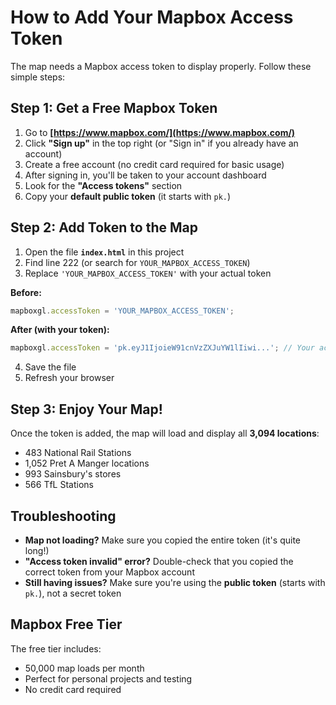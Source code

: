 # How to Add Your Mapbox Access Token

The map needs a Mapbox access token to display properly. Follow these simple steps:

## Step 1: Get a Free Mapbox Token

1. Go to **[https://www.mapbox.com/](https://www.mapbox.com/)**
2. Click **"Sign up"** in the top right (or "Sign in" if you already have an account)
3. Create a free account (no credit card required for basic usage)
4. After signing in, you'll be taken to your account dashboard
5. Look for the **"Access tokens"** section
6. Copy your **default public token** (it starts with `pk.`)

## Step 2: Add Token to the Map

1. Open the file **`index.html`** in this project
2. Find line 222 (or search for `YOUR_MAPBOX_ACCESS_TOKEN`)
3. Replace `'YOUR_MAPBOX_ACCESS_TOKEN'` with your actual token

**Before:**
```javascript
mapboxgl.accessToken = 'YOUR_MAPBOX_ACCESS_TOKEN';
```

**After (with your token):**
```javascript
mapboxgl.accessToken = 'pk.eyJ1IjoieW91cnVzZXJuYW1lIiwi...'; // Your actual token
```

4. Save the file
5. Refresh your browser

## Step 3: Enjoy Your Map!

Once the token is added, the map will load and display all **3,094 locations**:
- 483 National Rail Stations
- 1,052 Pret A Manger locations
- 993 Sainsbury's stores
- 566 TfL Stations

## Troubleshooting

- **Map not loading?** Make sure you copied the entire token (it's quite long!)
- **"Access token invalid" error?** Double-check that you copied the correct token from your Mapbox account
- **Still having issues?** Make sure you're using the **public token** (starts with `pk.`), not a secret token

## Mapbox Free Tier

The free tier includes:
- 50,000 map loads per month
- Perfect for personal projects and testing
- No credit card required
